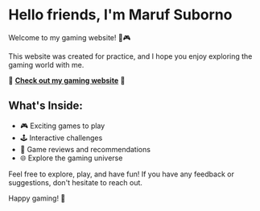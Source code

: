 # Hello friends, I'm Maruf Suborno

Welcome to my gaming website! 👾🎮

This website was created for practice, and I hope you enjoy exploring the gaming world with me.

🚀 **[Check out my gaming website](https://suborno180.github.io/gameing/)** 🚀

## What's Inside:

- 🎮 Exciting games to play
- 🕹️ Interactive challenges
- 📝 Game reviews and recommendations
- 🌐 Explore the gaming universe

Feel free to explore, play, and have fun! If you have any feedback or suggestions, don't hesitate to reach out.

Happy gaming! 🎉

